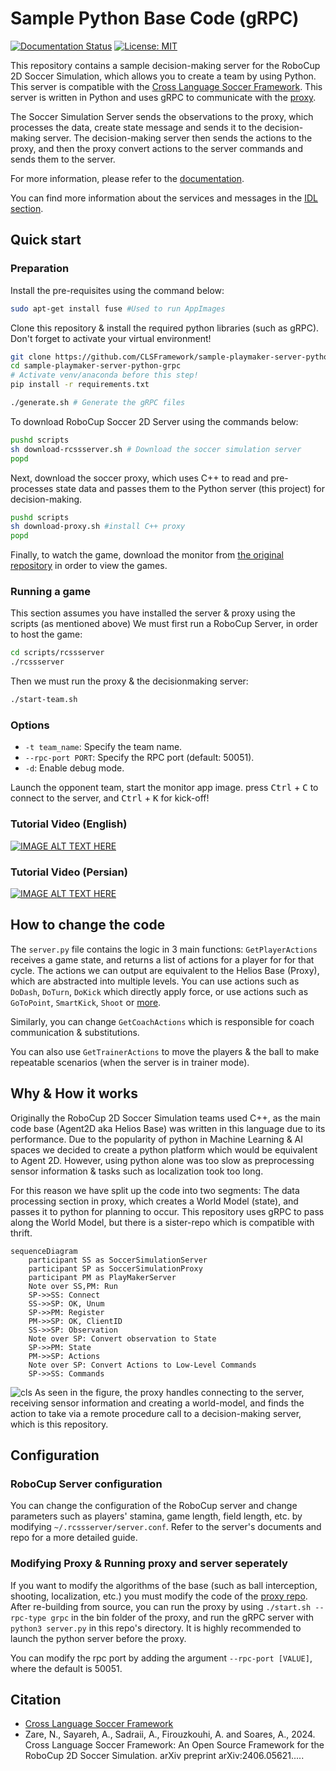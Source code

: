 # Sample Python Base Code (gRPC)

[![Documentation Status](https://readthedocs.org/projects/clsframework/badge/?version=latest)](https://clsframework.github.io/docs/introduction/)
[![License: MIT](https://img.shields.io/badge/License-MIT-yellow.svg)](https://opensource.org/licenses/MIT)

This repository contains a sample decision-making server for the RoboCup 2D Soccer Simulation, which allows you to create a team by using Python. This server is compatible with the [Cross Language Soccer Framework](https://arxiv.org/pdf/2406.05621). This server is written in Python and uses gRPC to communicate with the [proxy](https://github.com/CLSFramework/soccer-simulation-proxy).

The Soccer Simulation Server sends the observations to the proxy, which processes the data, create state message and sends it to the decision-making server. The decision-making server then sends the actions to the proxy, and then the proxy convert actions to the server commands and sends them to the server.

For more information, please refer to the [documentation](https://clsframework.github.io/).

You can find more information about the services and messages in the [IDL section](../../3-idl/protobuf.md).

## Quick start

### Preparation

Install the pre-requisites using the command below:

``` Bash
sudo apt-get install fuse #Used to run AppImages
```

Clone this repository & install the required python libraries (such as gRPC). Don't forget to activate your virtual environment!

``` Bash
git clone https://github.com/CLSFramework/sample-playmaker-server-python-grpc.git
cd sample-playmaker-server-python-grpc
# Activate venv/anaconda before this step!
pip install -r requirements.txt

./generate.sh # Generate the gRPC files
```

To download RoboCup Soccer 2D Server using the commands below:

``` Bash
pushd scripts
sh download-rcssserver.sh # Download the soccer simulation server
popd
```

Next, download the soccer proxy, which uses C++ to read and pre-processes state data and passes them to the Python server (this project) for decision-making.

``` Bash
pushd scripts
sh download-proxy.sh #install C++ proxy
popd
```

Finally, to watch the game, download the monitor from [the original repository](https://github.com/rcsoccersim/rcssmonitor/releases) in order to view the games.

### Running a game

This section assumes you have installed the server & proxy using the scripts (as mentioned above)
We must first run a RoboCup Server, in order to host the game:

``` Bash
cd scripts/rcssserver
./rcssserver
```

Then we must run the proxy & the decisionmaking server:

``` Bash
./start-team.sh
```

### Options

- `-t team_name`: Specify the team name.
- `--rpc-port PORT`: Specify the RPC port (default: 50051).
- `-d`: Enable debug mode.


Launch the opponent team, start the monitor app image. press <kbd>Ctrl</kbd> + <kbd>C</kbd> to connect to the server, and <kbd>Ctrl</kbd> + <kbd>K</kbd> for kick-off!

### Tutorial Video (English)

[![IMAGE ALT TEXT HERE](https://img.youtube.com/vi/hH-5rkhiQHg/0.jpg)](https://www.youtube.com/watch?v=hH-5rkhiQHg)

### Tutorial Video (Persian)

[![IMAGE ALT TEXT HERE](https://img.youtube.com/vi/97YDEumcVWU/0.jpg)](https://www.youtube.com/watch?v=97YDEumcVWU&t=0s)

## How to change the code

The `server.py` file contains the logic in 3 main functions:
`GetPlayerActions` receives a game state, and returns a list of actions for a player for for that cycle.
The actions we can output are equivalent to the Helios Base (Proxy), which are abstracted into multiple levels.
You can use actions such as `DoDash`, `DoTurn`, `DoKick` which directly apply force, or use actions such as `GoToPoint`, `SmartKick`, `Shoot` or [more](https://clsframework.github.io/docs/idl/).

Similarly, you can change `GetCoachActions` which is responsible for coach communication & substitutions.

You can also use `GetTrainerActions` to move the players & the ball to make repeatable scenarios (when the server is in trainer mode).

## Why & How it works

Originally the RoboCup 2D Soccer Simulation teams used C++, as the main code base (Agent2D aka Helios Base) was written in this language due to its performance.
Due to the popularity of python in Machine Learning & AI spaces we decided to create a python platform which would be equivalent to Agent 2D.
However, using python alone was too slow as preprocessing sensor information & tasks such as localization took too long.

For this reason we have split up the code into two segments:
The data processing section in proxy, which creates a World Model (state), and passes it to python for planning to occur. This repository uses gRPC to pass along the World Model, but there is a sister-repo which is compatible with thrift.

```mermaid
sequenceDiagram
    participant SS as SoccerSimulationServer
    participant SP as SoccerSimulationProxy
    participant PM as PlayMakerServer
    Note over SS,PM: Run
    SP->>SS: Connect
    SS->>SP: OK, Unum
    SP->>PM: Register
    PM->>SP: OK, ClientID
    SS->>SP: Observation
    Note over SP: Convert observation to State
    SP->>PM: State
    PM->>SP: Actions
    Note over SP: Convert Actions to Low-Level Commands
    SP->>SS: Commands
```

![cls](https://github.com/user-attachments/assets/4daee216-1479-4acd-88f2-9e772b8c7837)
As seen in the figure, the proxy handles connecting to the server, receiving sensor information and creating a world-model, and finds the action to take via a remote procedure call to a decision-making server, which is this repository.

## Configuration

### RoboCup Server configuration

You can change the configuration of the RoboCup server and change parameters such as players' stamina, game length, field length, etc. by modifying `~/.rcssserver/server.conf`. Refer to the server's documents and repo for a more detailed guide.

### Modifying Proxy & Running proxy and server seperately

If you want to modify the algorithms of the base (such as ball interception, shooting, localization, etc.) you must modify the code of the [proxy repo](https://github.com/CLSFramework/soccer-simulation-proxy). After re-building from source, you can run the proxy by using `./start.sh --rpc-type grpc` in the bin folder of the proxy, and run the gRPC server with `python3 server.py` in this repo's directory. It is highly recommended to launch the python server before the proxy.

You can modify the rpc port by adding the argument `--rpc-port [VALUE]`, where the default is 50051.

## Citation

- [Cross Language Soccer Framework](https://arxiv.org/pdf/2406.05621)
- Zare, N., Sayareh, A., Sadraii, A., Firouzkouhi, A. and Soares, A., 2024. Cross Language Soccer Framework: An Open Source Framework for the RoboCup 2D Soccer Simulation. arXiv preprint arXiv:2406.05621.....
